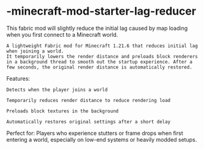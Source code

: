# -minecraft-mod-starter-lag-reducer
This fabric mod will slightly reduce the initial lag caused by map loading when you first connect to a Minecraft world.

    A lightweight Fabric mod for Minecraft 1.21.6 that reduces initial lag when joining a world.
    It temporarily lowers the render distance and preloads block renderers in a background thread to smooth out the startup experience. After a few seconds, the original render distance is automatically restored.

Features:

    Detects when the player joins a world

    Temporarily reduces render distance to reduce rendering load

    Preloads block textures in the background

    Automatically restores original settings after a short delay

Perfect for:
Players who experience stutters or frame drops when first entering a world, especially on low-end systems or heavily modded setups.
